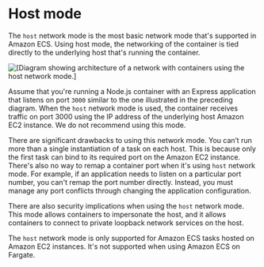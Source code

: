 # Host mode<a name="networking-networkmode-host"></a>

The `host` network mode is the most basic network mode that's supported in Amazon ECS\. Using host mode, the networking of the container is tied directly to the underlying host that's running the container\.

![\[Diagram showing architecture of a network with containers using the host network mode.\]](http://docs.aws.amazon.com/AmazonECS/latest/bestpracticesguide/images/networkmode-host.png)

Assume that you're running a Node\.js container with an Express application that listens on port `3000` similar to the one illustrated in the preceding diagram\. When the `host` network mode is used, the container receives traffic on port 3000 using the IP address of the underlying host Amazon EC2 instance\. We do not recommend using this mode\.

There are significant drawbacks to using this network mode\. You can’t run more than a single instantiation of a task on each host\. This is because only the first task can bind to its required port on the Amazon EC2 instance\. There's also no way to remap a container port when it's using `host` network mode\. For example, if an application needs to listen on a particular port number, you can't remap the port number directly\. Instead, you must manage any port conflicts through changing the application configuration\.

There are also security implications when using the `host` network mode\. This mode allows containers to impersonate the host, and it allows containers to connect to private loopback network services on the host\.

The `host` network mode is only supported for Amazon ECS tasks hosted on Amazon EC2 instances\. It's not supported when using Amazon ECS on Fargate\.